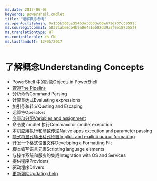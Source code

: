 ```yaml
---
ms.date: 2017-06-05
keywords: powershell,cmdlet
title: "理解概念参考"
ms.openlocfilehash: 0a155b502be35463a30833e08e679d707c39592c
ms.sourcegitcommit: 58371abe9db4b9a0e4e1eb82d39a9f9e187355f9
ms.translationtype: HT
ms.contentlocale: zh-CN
ms.lasthandoff: 12/05/2017
---
```

# <a name="understanding-concepts"></a><span data-ttu-id="2184f-103">了解概念</span><span class="sxs-lookup"><span data-stu-id="2184f-103">Understanding Concepts</span></span>

*  <span data-ttu-id="2184f-104">PowerShell 中的对象</span><span class="sxs-lookup"><span data-stu-id="2184f-104">Objects in PowerShell</span></span>  
*  [<span data-ttu-id="2184f-105">管道</span><span class="sxs-lookup"><span data-stu-id="2184f-105">The Pipeline</span></span>](./fundamental/understanding-the-windows-powershell-pipeline.md)
*  <span data-ttu-id="2184f-106">分析命令</span><span class="sxs-lookup"><span data-stu-id="2184f-106">Command Parsing</span></span>
*  <span data-ttu-id="2184f-107">计算表达式</span><span class="sxs-lookup"><span data-stu-id="2184f-107">Evaluating expressions</span></span>
*  <span data-ttu-id="2184f-108">加引号和转义</span><span class="sxs-lookup"><span data-stu-id="2184f-108">Quoting and Escaping</span></span>
*  <span data-ttu-id="2184f-109">运算符</span><span class="sxs-lookup"><span data-stu-id="2184f-109">Operators</span></span>
*  [<span data-ttu-id="2184f-110">变量和分配</span><span class="sxs-lookup"><span data-stu-id="2184f-110">Variables and assignment</span></span>](./fundamental/using-variables-to-store-objects.md)
*  <span data-ttu-id="2184f-111">命令或 cmdlet 执行</span><span class="sxs-lookup"><span data-stu-id="2184f-111">Command or cmdlet execution</span></span>
*  <span data-ttu-id="2184f-112">本机应用执行和参数传递</span><span class="sxs-lookup"><span data-stu-id="2184f-112">Native apps execution and parameter passing</span></span>
*  [<span data-ttu-id="2184f-113">隐式和显式输出格式设置</span><span class="sxs-lookup"><span data-stu-id="2184f-113">Implicit and explicit output formatting</span></span>](./cookbooks/using-format-commands-to-change-output-view.md)
*  <span data-ttu-id="2184f-114">开发一个格式设置文件</span><span class="sxs-lookup"><span data-stu-id="2184f-114">Developing a Formatting File</span></span>
*  <span data-ttu-id="2184f-115">脚本编写语言元素</span><span class="sxs-lookup"><span data-stu-id="2184f-115">Scripting language elements</span></span>
*  <span data-ttu-id="2184f-116">与操作系统和服务的集成</span><span class="sxs-lookup"><span data-stu-id="2184f-116">Integration with OS and Services</span></span>
*  <span data-ttu-id="2184f-117">提供程序</span><span class="sxs-lookup"><span data-stu-id="2184f-117">Providers</span></span>
*  <span data-ttu-id="2184f-118">驱动程序</span><span class="sxs-lookup"><span data-stu-id="2184f-118">Drivers</span></span>
*  [<span data-ttu-id="2184f-119">更新帮助</span><span class="sxs-lookup"><span data-stu-id="2184f-119">Updating help</span></span>](/powershell/module/Microsoft.PowerShell.Core/Update-Help)

